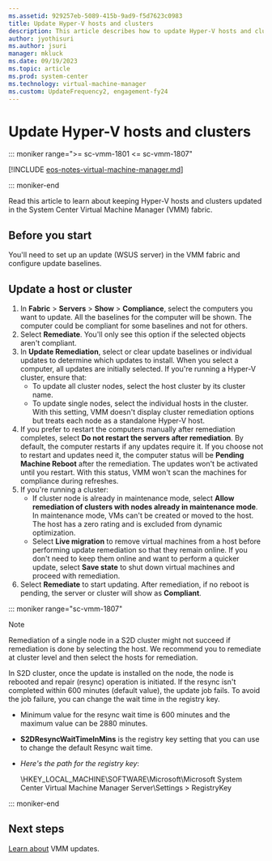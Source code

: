 ```yaml
---
ms.assetid: 929257eb-5089-415b-9ad9-f5d7623c0983
title: Update Hyper-V hosts and clusters
description: This article describes how to update Hyper-V hosts and clusters in the VMM fabric
author: jyothisuri
ms.author: jsuri
manager: mkluck
ms.date: 09/19/2023
ms.topic: article
ms.prod: system-center
ms.technology: virtual-machine-manager
ms.custom: UpdateFrequency2, engagement-fy24
---
```


# Update Hyper-V hosts and clusters

::: moniker range=">= sc-vmm-1801 <= sc-vmm-1807"

[!INCLUDE [eos-notes-virtual-machine-manager.md](../includes/eos-notes-virtual-machine-manager.md)]

::: moniker-end

Read this article to learn about keeping Hyper-V hosts and clusters updated in the System Center Virtual Machine Manager (VMM) fabric.

## Before you start

You'll need to set up an update (WSUS server) in the VMM fabric and configure update baselines.

## Update a host or cluster

1. In **Fabric** > **Servers** > **Show** > **Compliance**, select the computers you want to update. All the baselines for the computer will be shown. The computer could be compliant for some baselines and not for others.
2. Select **Remediate**. You'll only see this option if the selected objects aren't compliant.
3. In **Update Remediation**, select or clear update baselines or individual updates to determine which updates to install. When you select a computer, all updates are initially selected. If you're running a Hyper-V cluster, ensure that:
      - To update all cluster nodes, select the host cluster by its cluster name.
      - To update single nodes, select the individual hosts in the cluster. With this setting, VMM doesn't display cluster remediation options but treats each node as a standalone Hyper-V host.
4. If you prefer to restart the computers manually after remediation completes, select **Do not restart the servers after remediation**. By default, the computer restarts if any updates require it. If you choose not to restart and updates need it, the computer status will be **Pending Machine Reboot** after the remediation. The updates won't be activated until you restart. With this status, VMM won't scan the machines for compliance during refreshes.
5. If you're running a cluster:
      - If cluster node is already in maintenance mode, select **Allow remediation of clusters with nodes already in maintenance mode**. In maintenance mode, VMs can't be created or moved to the host. The host has a zero rating and is excluded from dynamic optimization.
      - Select **Live migration** to remove virtual machines from a host before performing update remediation so that they remain online. If you don't need to keep them online and want to perform a quicker update, select **Save state** to shut down virtual machines and proceed with remediation.
6. Select **Remediate** to start updating. After remediation, if no reboot is pending, the server or cluster will show as **Compliant**.

::: moniker range="sc-vmm-1807"

  >[!NOTE]
  >Remediation of a single node in a S2D cluster might not succeed if remediation is done by selecting the host. We recommend you to remediate at cluster level and then select the hosts for remediation.

In S2D cluster, once the update is installed on the node, the node is rebooted and repair (resync) operation is initiated. If the resync isn't completed within 600 minutes (default value), the update job fails. To avoid the job failure, you can change the wait time in the registry key.

- Minimum value for the resync wait time is 600 minutes and the maximum value can be 2880 minutes.

- **S2DResyncWaitTimeInMins** is the registry key setting that you can use to change the default  Resync wait time.

- *Here's the path for the registry key*:

  \HKEY_LOCAL_MACHINE\SOFTWARE\Microsoft\Microsoft System Center Virtual Machine Manager Server\Settings > RegistryKey  

::: moniker-end

## Next steps

[Learn about](update-rollups.md) VMM updates.
